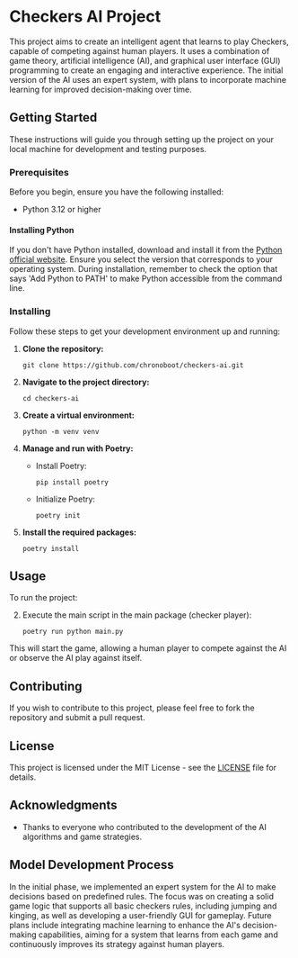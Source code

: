 # Checkers AI Project

This project aims to create an intelligent agent that learns to play Checkers, capable of competing against human players. It uses a combination of game theory, artificial intelligence (AI), and graphical user interface (GUI) programming to create an engaging and interactive experience. The initial version of the AI uses an expert system, with plans to incorporate machine learning for improved decision-making over time.

## Getting Started

These instructions will guide you through setting up the project on your local machine for development and testing purposes.

### Prerequisites

Before you begin, ensure you have the following installed:

- Python 3.12 or higher

#### Installing Python

If you don't have Python installed, download and install it from the [Python official website](https://www.python.org/downloads/). Ensure you select the version that corresponds to your operating system. During installation, remember to check the option that says 'Add Python to PATH' to make Python accessible from the command line.

### Installing

Follow these steps to get your development environment up and running:

1. **Clone the repository:**
   
   ```
   git clone https://github.com/chronoboot/checkers-ai.git
   ```

2. **Navigate to the project directory:**
   
   ```
   cd checkers-ai
   ```

3. **Create a virtual environment:**
   
   ```
   python -m venv venv
   ```

4. **Manage and run with Poetry:**
   
    - Install Poetry:
      
      ```
      pip install poetry
      ```
      
    - Initialize Poetry:
      
      ```
      poetry init
      ```

5. **Install the required packages:**
   
   ```
   poetry install
   ```

## Usage

To run the project:

2. Execute the main script in the main package (checker player):
   
   ```
   poetry run python main.py
   ```

This will start the game, allowing a human player to compete against the AI or observe the AI play against itself.

## Contributing

If you wish to contribute to this project, please feel free to fork the repository and submit a pull request.

## License

This project is licensed under the MIT License - see the [LICENSE](LICENSE) file for details.

## Acknowledgments

- Thanks to everyone who contributed to the development of the AI algorithms and game strategies.

## Model Development Process

In the initial phase, we implemented an expert system for the AI to make decisions based on predefined rules. The focus was on creating a solid game logic that supports all basic checkers rules, including jumping and kinging, as well as developing a user-friendly GUI for gameplay. Future plans include integrating machine learning to enhance the AI's decision-making capabilities, aiming for a system that learns from each game and continuously improves its strategy against human players.